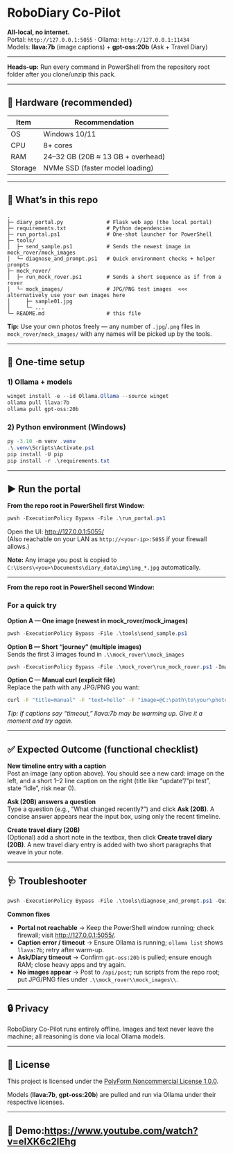 # RoboDiary Co-Pilot

**All-local, no internet.**  
Portal: `http://127.0.0.1:5055` · Ollama: `http://127.0.0.1:11434`  
Models: **llava:7b** (image captions) + **gpt-oss:20b** (Ask + Travel Diary)

---

**Heads-up:** Run every command in PowerShell from the repository root folder after you clone/unzip this pack.

---

## 🧰 Hardware (recommended)

| Item     | Recommendation                       |
|----------|--------------------------------------|
| OS       | Windows 10/11                        |
| CPU      | 8+ cores                             |
| RAM      | 24–32 GB (20B ≈ 13 GB + overhead)    |
| Storage  | NVMe SSD (faster model loading)      |

---

## 📁 What’s in this repo

```
.
├─ diary_portal.py              # Flask web app (the local portal)
├─ requirements.txt             # Python dependencies
├─ run_portal.ps1               # One-shot launcher for PowerShell
├─ tools/
│  ├─ send_sample.ps1           # Sends the newest image in mock_rover/mock_images
│  └─ diagnose_and_prompt.ps1   # Quick environment checks + helper prompts
├─ mock_rover/
│  ├─ run_mock_rover.ps1        # Sends a short sequence as if from a rover
│  └─ mock_images/              # JPG/PNG test images  <<< alternatively use your own images here
│     ├─ sample01.jpg
│     └─ ...
└─ README.md                    # this file
```

**Tip:** Use your own photos freely — any number of `.jpg`/`.png` files in `mock_rover/mock_images/` with any names will be picked up by the tools.

---

## 🚀 One-time setup

### 1) Ollama + models
```powershell
winget install -e --id Ollama.Ollama --source winget
ollama pull llava:7b
ollama pull gpt-oss:20b
```

### 2) Python environment (Windows)
```powershell
py -3.10 -m venv .venv
.\.venv\Scripts\Activate.ps1
pip install -U pip
pip install -r .\requirements.txt
```

---

## ▶️ Run the portal

**From the repo root in PowerShell first Window:**
```powershell
pwsh -ExecutionPolicy Bypass -File .\run_portal.ps1
```

Open the UI: <http://127.0.0.1:5055/>  
(Also reachable on your LAN as `http://<your-ip>:5055` if your firewall allows.)

**Note:** Any image you post is copied to  
`C:\Users\<you>\Documents\diary_data\img\img_*.jpg` automatically.

---

**From the repo root in PowerShell second Window:**

### For a quick try

**Option A — One image (newest in mock_rover/mock_images)**
```powershell
pwsh -ExecutionPolicy Bypass -File .\tools\send_sample.ps1
```

**Option B — Short “journey” (multiple images)**  
Sends the first 3 images found in `.\\mock_rover\\mock_images`
```powershell
pwsh -ExecutionPolicy Bypass -File .\mock_rover\run_mock_rover.ps1 -ImagesPath .\mock_rover\mock_images -Count 3
```

**Option C — Manual curl (explicit file)**  
Replace the path with any JPG/PNG you want:
```bash
curl -F "title=manual" -F "text=hello" -F "image=@C:\path\to\your\photo.jpg" http://127.0.0.1:5055/api/post
```

*Tip: If captions say “timeout,” llava:7b may be warming up. Give it a moment and try again.*

---

## ✅ Expected Outcome (functional checklist)

**New timeline entry with a caption**  
Post an image (any option above). You should see a new card: image on the left, and a short 1–2 line caption on the right (title like “update”/“pi test”, state “idle”, risk near 0).

**Ask (20B) answers a question**  
Type a question (e.g., “What changed recently?”) and click **Ask (20B)**. A concise answer appears near the input box, using only the recent timeline.

**Create travel diary (20B)**  
(Optional) add a short note in the textbox, then click **Create travel diary (20B)**. A new travel diary entry is added with two short paragraphs that weave in your note.

---

## 🩺 Troubleshooter
```powershell
pwsh -ExecutionPolicy Bypass -File .\tools\diagnose_and_prompt.ps1 -QuickTests
```

**Common fixes**
- **Portal not reachable** → Keep the PowerShell window running; check firewall; visit <http://127.0.0.1:5055/>.
- **Caption error / timeout** → Ensure Ollama is running; `ollama list` shows `llava:7b`; retry after warm-up.
- **Ask/Diary timeout** → Confirm `gpt-oss:20b` is pulled; ensure enough RAM; close heavy apps and try again.
- **No images appear** → Post to `/api/post`; run scripts from the repo root; put JPG/PNG files under `.\\mock_rover\\mock_images\\`.

---

## 🔒 Privacy

RoboDiary Co-Pilot runs entirely offline. Images and text never leave the machine; all reasoning is done via local Ollama models.

---

## 📜 License

This project is licensed under the [PolyForm Noncommercial License 1.0.0](LICENSE).

Models (**llava:7b**, **gpt-oss:20b**) are pulled and run via Ollama under their respective licenses.

---

## 🎥 Demo:https://www.youtube.com/watch?v=elXK6c2lEhg


